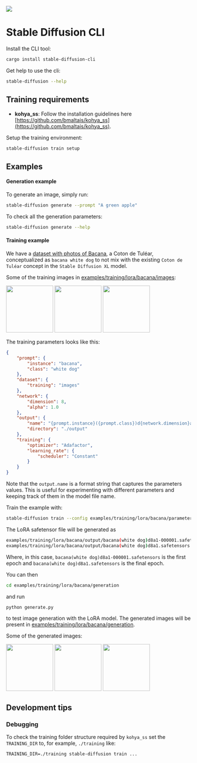 [![](https://dcbadge.vercel.app/api/server/rzaesS82MT)](https://discord.gg/rzaesS82MT)


# Stable Diffusion CLI

Install the CLI tool:
```bash
cargo install stable-diffusion-cli
```

Get help to use the cli:
```bash
stable-diffusion --help
```

## Training requirements

- **kohya_ss**: Follow the installation guidelines here [https://github.com/bmaltais/kohya_ss](https://github.com/bmaltais/kohya_ss).


Setup the training environment:
```bash
stable-diffusion train setup
```

## Examples

#### Generation example

To generate an image, simply run:
```bash
stable-diffusion generate --prompt "A green apple"
```

To check all the generation parameters:
```bash
stable-diffusion generate --help
```

#### Training example

We have a [dataset with photos of Bacana](examples/training/lora/bacana/images), a Coton de Tuléar, conceptualized as `bacana white dog` to not mix with the existing `Coton de Tuléar` concept in the `Stable Diffusion XL` model.

Some of the training images in [examples/training/lora/bacana/images](examples/training/lora/bacana/images):
<p>
<img src="https://raw.githubusercontent.com/sensorial-systems/stable-diffusion/main/examples/training/lora/bacana/images/IMG_5175.PNG" width="128">
<img src="https://raw.githubusercontent.com/sensorial-systems/stable-diffusion/main/examples/training/lora/bacana/images/IMG_5176.PNG" width="128">
<img src="https://raw.githubusercontent.com/sensorial-systems/stable-diffusion/main/examples/training/lora/bacana/images/IMG_5180.PNG" width="128">
</p>

The training parameters looks like this:

```json
{
    "prompt": {
        "instance": "bacana",
        "class": "white dog"
    },
    "dataset": {
        "training": "images"
    },
    "network": {
        "dimension": 8,
        "alpha": 1.0
    },
    "output": {
        "name": "{prompt.instance}({prompt.class})d{network.dimension}a{network.alpha}",
        "directory": "./output"
    },
    "training": {
        "optimizer": "Adafactor",
        "learning_rate": {
            "scheduler": "Constant"
        }    
    }
}
```

Note that the `output.name` is a format string that captures the parameters values. This is useful for experimenting with different parameters and keeping track of them in the model file name.

Train the example with:
```bash
stable-diffusion train --config examples/training/lora/bacana/parameters.json
```

The LoRA safetensor file will be generated as
```bash
examples/training/lora/bacana/output/bacana(white dog)d8a1-000001.safetensors
examples/training/lora/bacana/output/bacana(white dog)d8a1.safetensors
```

Where, in this case, `bacana(white dog)d8a1-000001.safetensors` is the first epoch and `bacana(white dog)d8a1.safetensors` is the final epoch.

You can then
```bash
cd examples/training/lora/bacana/generation
```
and run
```bash
python generate.py
```
to test image generation with the LoRA model. The generated images will be present in [examples/training/lora/bacana/generation](examples/training/lora/bacana/generation).

Some of the generated images:
<p>
<img src="https://raw.githubusercontent.com/sensorial-systems/stable-diffusion/main/examples/training/lora/bacana/generation/bacana as a fireman.png" width="128" />
<img src="https://raw.githubusercontent.com/sensorial-systems/stable-diffusion/main/examples/training/lora/bacana/generation/bacana as a scientist.png" width="128" />
<img src="https://raw.githubusercontent.com/sensorial-systems/stable-diffusion/main/examples/training/lora/bacana/generation/bacana as an astronaut.png" width="128" />
</p>

## Development tips

### Debugging

To check the training folder structure required by `kohya_ss` set the `TRAINING_DIR` to, for example, `./training` like:

`TRAINING_DIR=./training stable-diffusion train ...`